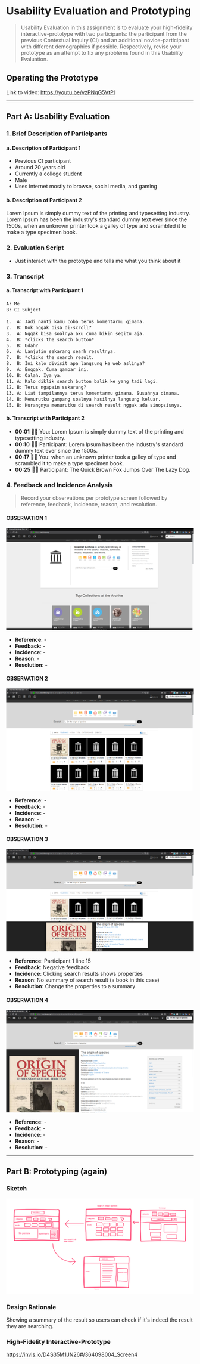 # Usability Evaluation and Prototyping
> Usability Evaluation in this assignment is to evaluate your high-fidelity interactive-prototype with two participants:
> the participant from the previous Contextual Inquiry (CI) 
> and an additional novice-participant with different demographics if possible.
> Respectively, revise your prototype as an attempt to fix any problems found in this Usability Evaluation.

## Operating the Prototype

Link to video: https://youtu.be/vzPNqG5VtPI

---

## Part A: Usability Evaluation

### 1. Brief Description of Participants

#### a. Description of Participant 1
 - Previous CI participant
 - Around 20 years old
 - Currently a college student
 - Male
 - Uses internet mostly to browse, social media, and gaming

#### b. Description of Participant 2
Lorem Ipsum is simply dummy text of the printing and typesetting industry. Lorem Ipsum has been the industry's standard dummy text ever since the 1500s, when an unknown printer took a galley of type and scrambled it to make a type specimen book.

### 2. Evaluation Script
 - Just interact with the prototype and tells me what you think about it

### 3. Transcript

#### a. Transcript with Participant 1
```
A: Me
B: CI Subject

1.  A: Jadi nanti kamu coba terus komentarmu gimana.
2.  B: Kok nggak bisa di-scroll?
3.  A: Nggak bisa soalnya aku cuma bikin segitu aja.
4.  B: *clicks the search button*
5.  B: Udah?
6.  A: Lanjutin sekarang searh resultnya.
7.  B: *clicks the search result.
8.  B: Ini kalo divisit apa langsung ke web aslinya?
9.  A: Enggak. Cuma gambar ini.
10. B: Oalah. Iya ya.
11. A: Kalo diklik search button balik ke yang tadi lagi.
12. B: Terus ngapain sekarang?
13. A: Liat tampilannya terus komentarmu gimana. Susahnya dimana.
14. B: Menurutku gampang soalnya hasilnya langsung keluar.
15. B: Kurangnya menurutku di search result nggak ada sinopsisnya.
```

#### b. Transcript with Participant 2
 - **00:01** 👨‍🔬 You: Lorem Ipsum is simply dummy text of the printing and typesetting industry.
 - **00:10** 👨‍💻 Participant: Lorem Ipsum has been the industry's standard dummy text ever since the 1500s.
 - **00:17** 👨‍🔬 You: when an unknown printer took a galley of type and scrambled it to make a type specimen book.
 - **00:25** 👨‍💻 Participant: The Quick Brown Fox Jumps Over The Lazy Dog.

### 4. Feedback and Incidence Analysis
> Record your observations per prototype screen followed by reference, feedback, incidence, reason, and resolution.

#### OBSERVATION 1
![Prototype Screen 1](res/screen1.png)

 - **Reference**: -
 - **Feedback**: -
 - **Incidence**: -
 - **Reason**: -
 - **Resolution**: -
 
#### OBSERVATION 2
![Prototype Screen 2](res/screen2.png)

 - **Reference**: -
 - **Feedback**: -
 - **Incidence**: -
 - **Reason**: -
 - **Resolution**: -
 
#### OBSERVATION 3
![Prototype Screen 3](res/screen3.png)

 - **Reference**: Participant 1 line 15  
 - **Feedback**: Negative feedback
 - **Incidence**: Clicking search results shows properties
 - **Reason**: No summary of search result (a book in this case)
 - **Resolution**: Change the properties to a summary
 

#### OBSERVATION 4
![Prototype Screen 4](res/screen4.png)

 - **Reference**: -  
 - **Feedback**: -
 - **Incidence**: -
 - **Reason**: -
 - **Resolution**: -
 
 ---

## Part B: Prototyping (again)

### Sketch

![Sketch of Refined Prototype](res/sketch.png)

### Design Rationale
Showing a summary of the result so users can check if it's indeed the result they are searching.

### High-Fidelity Interactive-Prototype

https://invis.io/D4S35M1JN26#/364098004_Screen4

